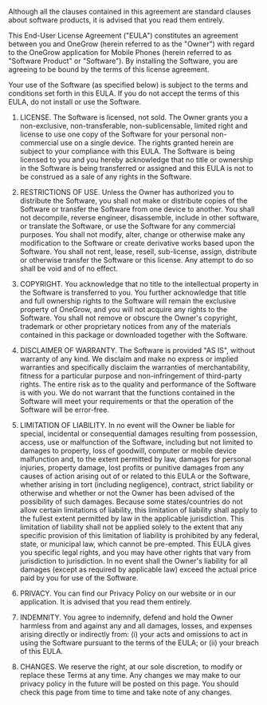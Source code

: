 Although all the clauses contained in this agreement are standard clauses about software products, it is advised that you read them entirely.

This End-User License Agreement ("EULA") constitutes an agreement between you and OneGrow (herein referred to as the "Owner") with regard to the OneGrow application for Mobile Phones (herein referred to as "Software Product" or "Software"). By installing the Software, you are agreeing to be bound by the terms of this license agreement.

Your use of the Software (as specified below) is subject to the terms and conditions set forth in this EULA. If you do not accept the terms of this EULA, do not install or use the Software.

1. LICENSE. The Software is licensed, not sold. The Owner grants you a non-exclusive, non-transferable, non-sublicensable, limited right and license to use one copy of the Software for your personal non-commercial use on a single device. The rights granted herein are subject to your compliance with this EULA. The Software is being licensed to you and you hereby acknowledge that no title or ownership in the Software is being transferred or assigned and this EULA is not to be construed as a sale of any rights in the Software.

2. RESTRICTIONS OF USE. Unless the Owner has authorized you to distribute the Software, you shall not make or distribute copies of the Software or transfer the Software from one device to another. You shall not decompile, reverse engineer, disassemble, include in other software, or translate the Software, or use the Software for any commercial purposes. You shall not modify, alter, change or otherwise make any modification to the Software or create derivative works based upon the Software. You shall not rent, lease, resell, sub-license, assign, distribute or otherwise transfer the Software or this license. Any attempt to do so shall be void and of no effect.

3. COPYRIGHT. You acknowledge that no title to the intellectual property in the Software is transferred to you. You further acknowledge that title and full ownership rights to the Software will remain the exclusive property of OneGrow, and you will not acquire any rights to the Software. You shall not remove or obscure the Owner's copyright, trademark or other proprietary notices from any of the materials contained in this package or downloaded together with the Software.

4. DISCLAIMER OF WARRANTY. The Software is provided "AS IS", without warranty of any kind. We disclaim and make no express or implied warranties and specifically disclaim the warranties of merchantability, fitness for a particular purpose and non-infringement of third-party rights. The entire risk as to the quality and performance of the Software is with you. We do not warrant that the functions contained in the Software will meet your requirements or that the operation of the Software will be error-free.

5. LIMITATION OF LIABILITY. In no event will the Owner be liable for special, incidental or consequential damages resulting from possession, access, use or malfunction of the Software, including but not limited to damages to property, loss of goodwill, computer or mobile device malfunction and, to the extent permitted by law, damages for personal injuries, property damage, lost profits or punitive damages from any causes of action arising out of or related to this EULA or the Software, whether arising in tort (including negligence), contract, strict liability or otherwise and whether or not the Owner has been advised of the possibility of such damages. Because some states/countries do not allow certain limitations of liability, this limitation of liability shall apply to the fullest extent permitted by law in the applicable jurisdiction. This limitation of liability shall not be applied solely to the extent that any specific provision of this limitation of liability is prohibited by any federal, state, or municipal law, which cannot be pre-empted. This EULA gives you specific legal rights, and you may have other rights that vary from jurisdiction to jurisdiction. In no event shall the Owner's liability for all damages (except as required by applicable law) exceed the actual price paid by you for use of the Software.

6. PRIVACY. You can find our Privacy Policy on our website or in our application. It is advised that you read them entirely.

7. INDEMNITY. You agree to indemnify, defend and hold the Owner harmless from and against any and all damages, losses, and expenses arising directly or indirectly from: (i) your acts and omissions to act in using the Software pursuant to the terms of the EULA; or (ii) your breach of this EULA.

8. CHANGES. We reserve the right, at our sole discretion, to modify or replace these Terms at any time. Any changes we may make to our privacy policy in the future will be posted on this page. You should check this page from time to time and take note of any changes.
